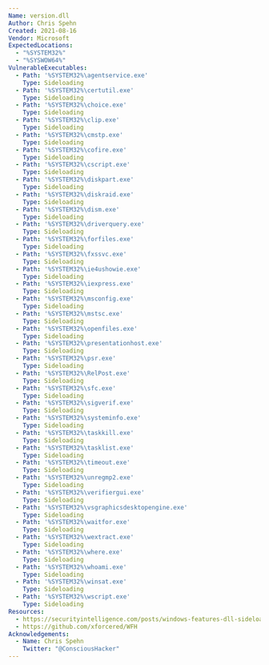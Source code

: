 ```yaml
---
Name: version.dll
Author: Chris Spehn
Created: 2021-08-16
Vendor: Microsoft
ExpectedLocations:
  - "%SYSTEM32%"
  - "%SYSWOW64%"
VulnerableExecutables:
  - Path: '%SYSTEM32%\agentservice.exe'
    Type: Sideloading
  - Path: '%SYSTEM32%\certutil.exe'
    Type: Sideloading
  - Path: '%SYSTEM32%\choice.exe'
    Type: Sideloading
  - Path: '%SYSTEM32%\clip.exe'
    Type: Sideloading
  - Path: '%SYSTEM32%\cmstp.exe'
    Type: Sideloading
  - Path: '%SYSTEM32%\cofire.exe'
    Type: Sideloading
  - Path: '%SYSTEM32%\cscript.exe'
    Type: Sideloading
  - Path: '%SYSTEM32%\diskpart.exe'
    Type: Sideloading
  - Path: '%SYSTEM32%\diskraid.exe'
    Type: Sideloading
  - Path: '%SYSTEM32%\dism.exe'
    Type: Sideloading
  - Path: '%SYSTEM32%\driverquery.exe'
    Type: Sideloading
  - Path: '%SYSTEM32%\forfiles.exe'
    Type: Sideloading
  - Path: '%SYSTEM32%\fxssvc.exe'
    Type: Sideloading
  - Path: '%SYSTEM32%\ie4ushowie.exe'
    Type: Sideloading
  - Path: '%SYSTEM32%\iexpress.exe'
    Type: Sideloading
  - Path: '%SYSTEM32%\msconfig.exe'
    Type: Sideloading
  - Path: '%SYSTEM32%\mstsc.exe'
    Type: Sideloading
  - Path: '%SYSTEM32%\openfiles.exe'
    Type: Sideloading
  - Path: '%SYSTEM32%\presentationhost.exe'
    Type: Sideloading
  - Path: '%SYSTEM32%\psr.exe'
    Type: Sideloading
  - Path: '%SYSTEM32%\RelPost.exe'
    Type: Sideloading
  - Path: '%SYSTEM32%\sfc.exe'
    Type: Sideloading
  - Path: '%SYSTEM32%\sigverif.exe'
    Type: Sideloading
  - Path: '%SYSTEM32%\systeminfo.exe'
    Type: Sideloading
  - Path: '%SYSTEM32%\taskkill.exe'
    Type: Sideloading
  - Path: '%SYSTEM32%\tasklist.exe'
    Type: Sideloading
  - Path: '%SYSTEM32%\timeout.exe'
    Type: Sideloading
  - Path: '%SYSTEM32%\unregmp2.exe'
    Type: Sideloading
  - Path: '%SYSTEM32%\verifiergui.exe'
    Type: Sideloading
  - Path: '%SYSTEM32%\vsgraphicsdesktopengine.exe'
    Type: Sideloading
  - Path: '%SYSTEM32%\waitfor.exe'
    Type: Sideloading
  - Path: '%SYSTEM32%\wextract.exe'
    Type: Sideloading
  - Path: '%SYSTEM32%\where.exe'
    Type: Sideloading
  - Path: '%SYSTEM32%\whoami.exe'
    Type: Sideloading
  - Path: '%SYSTEM32%\winsat.exe'
    Type: Sideloading
  - Path: '%SYSTEM32%\wscript.exe'
    Type: Sideloading
Resources:
  - https://securityintelligence.com/posts/windows-features-dll-sideloading/
  - https://github.com/xforcered/WFH
Acknowledgements:
  - Name: Chris Spehn
    Twitter: "@ConsciousHacker"
---
```


